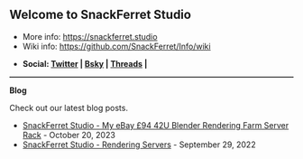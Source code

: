 <h2>Welcome to SnackFerret Studio</h2>

<ul>
  <li>More info: <a href="https://snackferret.studio">https://snackferret.studio</a></li>
  <li>Wiki info: <a href="https://github.com/SnackFerret/Info/wiki">https://github.com/SnackFerret/Info/wiki</a></li>
</ul>

* <b>Social: <a href="https://twitter.com/SnackFerret">Twitter</a> | <a href="https://bsky.app/profile/snackferret.studio">Bsky</a> | <a href="https://www.threads.net/@snackferret">Threads</a> | </b>

<hr style="border: none; border-top: 1px solid grey;">

<b>Blog</b>

Check out our latest blog posts.

<ul>
  <li><a href="https://blog.snackferret.studio/2023/08/my-ebay-42u-blender-rendering-server-rack.html">SnackFerret Studio - My eBay £94 42U Blender Rendering Farm Server Rack</a> - October 20, 2023</li>
  <li><a href="https://blog.snackferret.studio/2022/09/rendering-servers.html">SnackFerret Studio - Rendering Servers</a> - September 29, 2022</li>
</ul>
